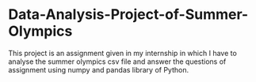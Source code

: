 # Data-Analysis-Project-of-Summer-Olympics
This project is an assignment given in my internship in which I have to analyse the summer olympics csv file and answer the questions of assignment using numpy and pandas library of Python.
